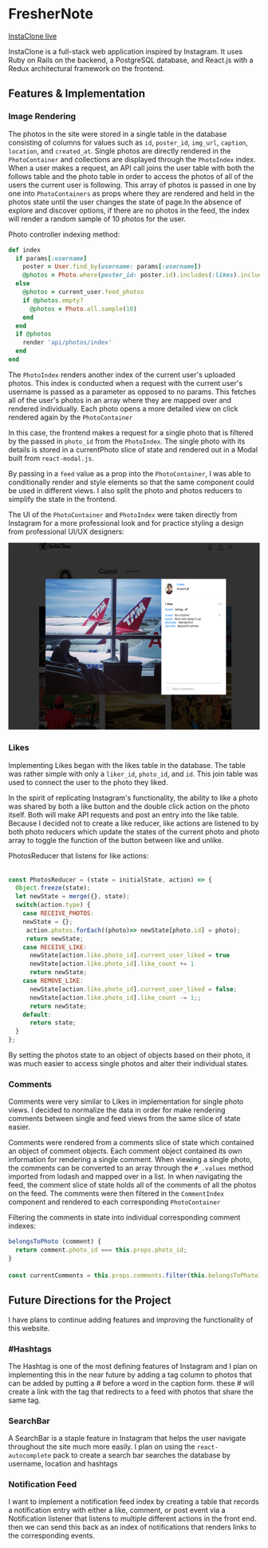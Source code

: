 # FresherNote

[InstaClone live][heroku]

[heroku]: https://fullstack-instaclone.herokuapp.com/

InstaClone is a full-stack web application inspired by Instagram.  It uses Ruby on Rails on the backend, a PostgreSQL database, and React.js with a Redux architectural framework on the frontend.  

## Features & Implementation

### Image Rendering

  The photos in the site were stored in a single table in the database consisting of columns for values such as `id`, `poster_id`, `img_url`, `caption`, `location`, and  `created_at`. Single photos are directly rendered in the `PhotoContainer` and collections are displayed through the `PhotoIndex` index. When a user makes a request, an API call joins the user table with both the follows table and the photo table in order to access the photos of all of the users the current user is following. This array of photos is passed in one by one into `PhotoContainers` as props where they are rendered and held in the photos state until the user changes the state of page.In the absence of explore and discover options, if there are no photos in the feed, the index will render a random sample of 10 photos for the user.

Photo controller indexing method:
```ruby
def index
  if params[:username]
    poster = User.find_by(username: params[:username])  
    @photos = Photo.where(poster_id: poster.id).includes(:likes).includes(:comments)
  else
    @photos = current_user.feed_photos
    if @photos.empty?
      @photos = Photo.all.sample(10)
    end
  end
  if @photos
    render 'api/photos/index'
  end
end
```

  The `PhotoIndex` renders another index of the current user's uploaded photos. This index is conducted when a request with the current user's username is passed as a parameter as opposed to no params. This fetches all of the user's photos in an array where they are mapped over and rendered individually. Each photo opens a more detailed view on click rendered again by the `PhotoContainer`

  In this case, the frontend makes a request for a single photo that is filtered by the passed in `photo_id` from the `PhotoIndex`. The single photo with its details is stored in a currentPhoto slice of state and rendered out in a Modal built from  `react-modal.js`.

  By passing in a `feed` value as a prop into the `PhotoContainer`, I was able to conditionally render and style elements so that the same component could be used in different views. I also split the photo and photos reducers to simplify the state in the frontend.

  The UI of the `PhotoContainer` and `PhotoIndex` were taken directly from Instagram for a more professional look and for practice styling a design from professional UI/UX designers:

![image of profile page](docs/profile_page_screenshot.png)


### Likes

Implementing Likes began with the likes table in the database. The table was rather simple with only a `liker_id`, `photo_id`, and `id`. This join table was used to connect the user to the photo they liked.

In the spirit of replicating Instagram's functionality, the ability to like a photo was shared by both a like button and the double click action on the photo itself. Both will make API requests and post an entry into the like table. Because I decided not to create a like reducer, like actions are listened to by both photo reducers which update the states of the current photo and photo array to toggle the function of the button between like and unlike.


PhotosReducer that listens for like actions:
```javascript

const PhotosReducer = (state = initialState, action) => {
  Object.freeze(state);
  let newState = merge({}, state);
  switch(action.type) {
    case RECEIVE_PHOTOS:
    newState = {};
     action.photos.forEach((photo)=> newState[photo.id] = photo);
     return newState;
    case RECEIVE_LIKE:
      newState[action.like.photo_id].current_user_liked = true
      newState[action.like.photo_id].like_count += 1
      return newState;
    case REMOVE_LIKE:
      newState[action.like.photo_id].current_user_liked = false;
      newState[action.like.photo_id].like_count -= 1;;
      return newState;
    default:
      return state;
  }
};
```

By setting the photos state to an object of objects based on their photo, it was much easier to access single photos and alter their individual states.


### Comments

Comments were very similar to Likes in implementation for single photo views. I decided to normalize the data in order for make rendering comments between single and feed views from the same slice of state easier.

Comments were rendered from a comments slice of state which contained an object of comment objects. Each comment object contained its own information for rendering a single comment. When viewing a single photo, the comments can be converted to an array through the `#_.values` method imported from lodash and mapped over in a list. In when navigating the feed, the comment slice of state holds all of the comments of all the photos on the feed. The comments were then filtered in the `CommentIndex` component and rendered to each corresponding `PhotoContainer`

Filtering the comments in state into individual corresponding comment indexes:
```javascript
belongsToPhoto (comment) {
  return comment.photo_id === this.props.photo_id;
}

const currentComments = this.props.comments.filter(this.belongsToPhoto)
```


## Future Directions for the Project

I have plans to continue adding features and improving the functionality of this website.

### #Hashtags

The Hashtag is one of the most defining features of Instagram and I plan on implementing this in the near future by adding a tag column to photos that can be added by putting a # before a word in the caption form. these # will create a link with the tag that redirects to a feed with photos that share the same tag.

### SearchBar

A SearchBar is a staple feature in Instagram that helps the user navigate throughout the site much more easily. I plan on using the `react-autocomplete` pack to create a search bar searches the database by username, location and hashtags

### Notification Feed

I want to implement a notification feed index by creating a table that records a notification entry with either a like, comment, or post event via a Notification listener that listens to multiple different actions in the front end. then we can send this back as an index of notifications that renders links to the corresponding events.
